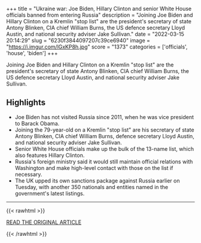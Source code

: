 +++
title = "Ukraine war: Joe Biden, Hillary Clinton and senior White House officials banned from entering Russia"
description = "Joining Joe Biden and Hillary Clinton on a Kremlin \"stop list\" are the president's secretary of state Antony Blinken, CIA chief William Burns, the US defence secretary Lloyd Austin, and national security adviser Jake Sullivan."
date = "2022-03-15 20:14:29"
slug = "6230f3844097207c39ce6940"
image = "https://i.imgur.com/lGxKP8h.jpg"
score = "1373"
categories = ['officials', 'house', 'biden']
+++

Joining Joe Biden and Hillary Clinton on a Kremlin \"stop list\" are the president's secretary of state Antony Blinken, CIA chief William Burns, the US defence secretary Lloyd Austin, and national security adviser Jake Sullivan.

## Highlights

- Joe Biden has not visited Russia since 2011, when he was vice president to Barack Obama.
- Joining the 79-year-old on a Kremlin "stop list" are his secretary of state Antony Blinken, CIA chief William Burns, defence secretary Lloyd Austin, and national security adviser Jake Sullivan.
- Senior White House officials make up the bulk of the 13-name list, which also features Hillary Clinton.
- Russia's foreign ministry said it would still maintain official relations with Washington and make high-level contact with those on the list if necessary.
- The UK upped its own sanctions package against Russia earlier on Tuesday, with another 350 nationals and entities named in the government's latest listings.

---

{{< rawhtml >}}
  <p class="article-category">
    <a target="_blank" href="https://news.sky.com/story/ukraine-war-joe-biden-and-senior-white-house-officials-sanctioned-by-russia-12566853">READ THE ORIGINAL ARTICLE</a>
  </p>
{{< /rawhtml >}}
